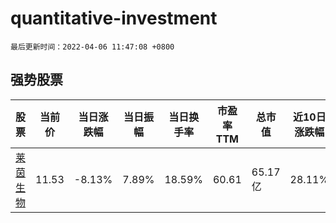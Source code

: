 # quantitative-investment

`最后更新时间：2022-04-06 11:47:08 +0800`

## 强势股票

|股票|当前价|当日涨跌幅|当日振幅|当日换手率|市盈率TTM|总市值|近10日涨跌幅|
|----|----|----|----|----|----|----|----|
|[莱茵生物](https://xueqiu.com/S/SZ002166)|11.53|-8.13%|7.89%|18.59%|60.61|65.17亿|28.11%|
